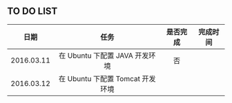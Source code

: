 ## TO DO LIST 

| 日期 | 任务 | 是否完成 | 完成时间 |
|:---:|:---:|:---:|:---:|
| 2016.03.11 | 在 Ubuntu 下配置 JAVA 开发环境 | 否 |  |
| 2016.03.12 | 在 Ubuntu 下配置 Tomcat 开发环境 | | |


